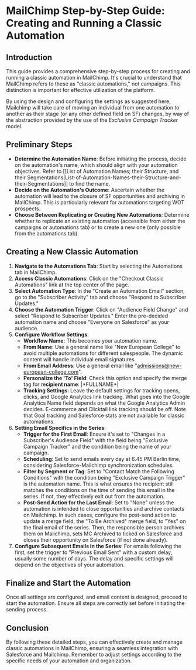 # MailChimp Step-by-Step Guide: Creating and Running a Classic Automation

## Introduction
This guide provides a comprehensive step-by-step process for creating and running a classic automation in MailChimp. It's crucial to understand that MailChimp refers to these as "classic automations," not campaigns. This distinction is important for effective utilization of the platform.

By using the design and configuring the settings as suggested here, Mailchimp will take care of moving an individual from one automation to another as their stage (or any other defined field on SF) changes, by way of the abstraction provided by the use of the _Exclusive Campaign Tracker_ model.

## Preliminary Steps
- **Determine the Automation Name**: Before initiating the process, decide on the automation's name, which should align with your automation objectives. Refer to [[List of Automation Names; their Structure, and their Segmentations|List-of-Automation-Names-their-Structure-and-their-Segmentations]] to find the name.
- **Decide on the Automation's Outcome**: Ascertain whether the automation will lead to the closure of SF opportunities and archiving in MailChimp. This is particularly relevant for automations targeting WOT prospects.
- **Choose Between Replicating or Creating New Automations**: Determine whether to replicate an existing automation (accessible from either the campaigns or automations tab) or to create a new one (only possible from the automations tab).

## Creating a New Classic Automation
1. **Navigate to the Automations Tab**: Start by selecting the Automations tab in MailChimp.
2. **Access Classic Automations**: Click on the "Checkout Classic Automations" link at the top center of the page.
3. **Select Automation Type**: In the "Create an Automation Email" section, go to the "Subscriber Activity" tab and choose "Respond to Subscriber Updates."
4. **Choose the Automation Trigger**: Click on "Audience Field Change" and select "Respond to Subscriber Updates." Enter the pre-decided automation name and choose "Everyone on Salesforce" as your audience.
5. **Configure Workflow Settings**:
   - **Workflow Name**: This becomes your automation name.
   - **From Name**: Use a general name like "New European College" to avoid multiple automations for different salespeople. The dynamic content will handle individual email signatures.
   - **From Email Address**: Use a general email like "admissions@new-european-college.com".
   - **Personalize the 'To' Field**: Check this option and specify the merge tag for re**cipient name**: |\*FULLNAME\*|
   - **Tracking Settings**: Leave the default settings for tracking opens, clicks, and Google Analytics link tracking. What goes into the Google Analytics Name field depends on what the Google Analytics Admin decides. E-commerce and Clicktail link tracking should be off. Note that Goal tracking and Salesforce stats are not available for classic automations.
6. **Setting Email Specifics in the Series**:
   - **Trigger for the First Email**: Ensure it's set to "Changes in a Subscriber's Audience Field" with the field being "Exclusive Campaign Tracker" and the condition being the name of your campaign.
   - **Scheduling**: Set to send emails every day at 6.45 PM Berlin time, considering Salesforce-Mailchimp synchronization schedules.
   - **Filter by Segment or Tag**: Set to "Contact Match the Following Conditions" with the condition being "Exclusive Campaign Trigger" is the automation name. This is what ensures the recipient still matches the conditions on the time of sending this email in the series. If not, they effectively exit out from the automation.
   - **Post-Send Action for the Last Email**: Set to "None" unless the automation is intended to close opportunities and archive contacts on Mailchimp. In such cases, configure the post-send action to update a merge field, the "To Be Archived" merge field, to "Yes" on the final email of the series. Then, the responsible person archives them on Mailchimp, sets MC Archived to ticked on Salesforce and closes their opportunity on Salesforce (if not done already).
7. **Configure Subsequent Emails in the Series**: For emails following the first, set the trigger to "Previous Email Sent" with a custom delay, usually some number of days. The delay and specific settings will depend on the objectives of your automation.

## Finalize and Start the Automation
Once all settings are configured, and email content is designed, proceed to start the automation. Ensure all steps are correctly set before initiating the sending process.

## Conclusion
By following these detailed steps, you can effectively create and manage classic automations in MailChimp, ensuring a seamless integration with Salesforce and Mailchimp. Remember to adjust settings according to the specific needs of your automation and organization.

